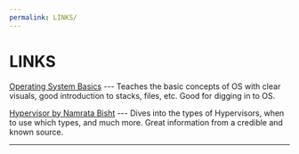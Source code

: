 ```yaml
---
permalink: LINKS/
---
```


# LINKS

[Operating System Basics](https://www.youtube.com/watch?v=9GDX-IyZ_C8) --- 
Teaches the basic concepts of OS with clear visuals, good introduction to stacks, files, etc. Good for digging in to OS.

[Hypervisor by Namrata Bisht](https://www.geeksforgeeks.org/hypervisor/) --- 
Dives into the types of Hypervisors, when to use which types, and much more. Great information from a credible and known source. 
<br>
<hr>
